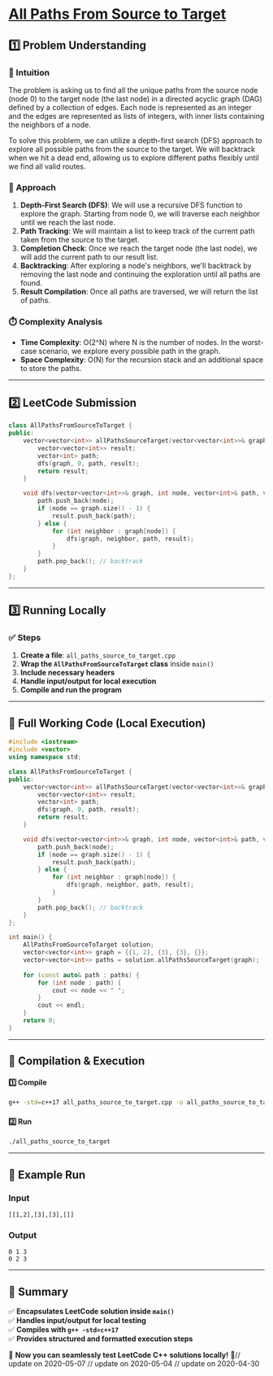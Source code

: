 # **[All Paths From Source to Target](https://leetcode.com/problems/all-paths-from-source-to-target/description/)**  

## **1️⃣ Problem Understanding**  
### **📌 Intuition**  
The problem is asking us to find all the unique paths from the source node (node 0) to the target node (the last node) in a directed acyclic graph (DAG) defined by a collection of edges. Each node is represented as an integer and the edges are represented as lists of integers, with inner lists containing the neighbors of a node. 

To solve this problem, we can utilize a depth-first search (DFS) approach to explore all possible paths from the source to the target. We will backtrack when we hit a dead end, allowing us to explore different paths flexibly until we find all valid routes.

### **🚀 Approach**  
1. **Depth-First Search (DFS)**: We will use a recursive DFS function to explore the graph. Starting from node 0, we will traverse each neighbor until we reach the last node.
2. **Path Tracking**: We will maintain a list to keep track of the current path taken from the source to the target.
3. **Completion Check**: Once we reach the target node (the last node), we will add the current path to our result list.
4. **Backtracking**: After exploring a node's neighbors, we'll backtrack by removing the last node and continuing the exploration until all paths are found.
5. **Result Compilation**: Once all paths are traversed, we will return the list of paths.

### **⏱️ Complexity Analysis**  
- **Time Complexity**: O(2^N) where N is the number of nodes. In the worst-case scenario, we explore every possible path in the graph.
- **Space Complexity**: O(N) for the recursion stack and an additional space to store the paths.

---  

## **2️⃣ LeetCode Submission**  
```cpp
class AllPathsFromSourceToTarget {
public:
    vector<vector<int>> allPathsSourceTarget(vector<vector<int>>& graph) {
        vector<vector<int>> result;
        vector<int> path;
        dfs(graph, 0, path, result);
        return result;
    }

    void dfs(vector<vector<int>>& graph, int node, vector<int>& path, vector<vector<int>>& result) {
        path.push_back(node);
        if (node == graph.size() - 1) {
            result.push_back(path);
        } else {
            for (int neighbor : graph[node]) {
                dfs(graph, neighbor, path, result);
            }
        }
        path.pop_back(); // backtrack
    }
};
```  

---  

## **3️⃣ Running Locally**  
### **✅ Steps**  
1. **Create a file**: `all_paths_source_to_target.cpp`  
2. **Wrap the `AllPathsFromSourceToTarget` class** inside `main()`  
3. **Include necessary headers**  
4. **Handle input/output for local execution**  
5. **Compile and run the program**  

---  

## **📝 Full Working Code (Local Execution)**  
```cpp
#include <iostream>
#include <vector>
using namespace std;

class AllPathsFromSourceToTarget {
public:
    vector<vector<int>> allPathsSourceTarget(vector<vector<int>>& graph) {
        vector<vector<int>> result;
        vector<int> path;
        dfs(graph, 0, path, result);
        return result;
    }

    void dfs(vector<vector<int>>& graph, int node, vector<int>& path, vector<vector<int>>& result) {
        path.push_back(node);
        if (node == graph.size() - 1) {
            result.push_back(path);
        } else {
            for (int neighbor : graph[node]) {
                dfs(graph, neighbor, path, result);
            }
        }
        path.pop_back(); // backtrack
    }
};

int main() {
    AllPathsFromSourceToTarget solution;
    vector<vector<int>> graph = {{1, 2}, {3}, {3}, {}};
    vector<vector<int>> paths = solution.allPathsSourceTarget(graph);
    
    for (const auto& path : paths) {
        for (int node : path) {
            cout << node << " ";
        }
        cout << endl;
    }
    return 0;
}
```  

---  

## **🔧 Compilation & Execution**  
#### **1️⃣ Compile**  
```bash
g++ -std=c++17 all_paths_source_to_target.cpp -o all_paths_source_to_target
```  

#### **2️⃣ Run**  
```bash
./all_paths_source_to_target
```  

---  

## **🎯 Example Run**  
### **Input**  
```
[[1,2],[3],[3],[]]
```  
### **Output**  
```
0 1 3 
0 2 3 
```  

---  

## **📌 Summary**  
✅ **Encapsulates LeetCode solution inside `main()`**  
✅ **Handles input/output for local testing**  
✅ **Compiles with `g++ -std=c++17`**  
✅ **Provides structured and formatted execution steps**  

🚀 **Now you can seamlessly test LeetCode C++ solutions locally!** 🚀// update on 2020-05-07
// update on 2020-05-04
// update on 2020-04-30
